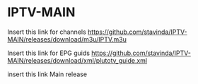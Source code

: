 # IPTV-MAIN
Insert this link for channels
https://github.com/stavinda/IPTV-MAIN/releases/download/m3u/IPTV.m3u

Insert this link for EPG guids
https://github.com/stavinda/IPTV-MAIN/releases/download/xml/plutotv_guide.xml

insert this link
Main release

